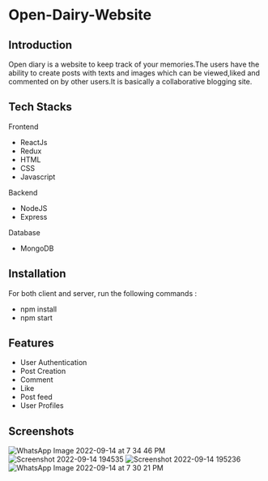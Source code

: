 # Open-Dairy-Website

## Introduction

Open diary is a website to keep track of your memories.The users have the ability to
create posts with texts and images which can be viewed,liked and commented on by other
users.It is basically a collaborative blogging site.

## Tech Stacks

Frontend
* ReactJs
* Redux
* HTML
* CSS
* Javascript

Backend
* NodeJS
* Express

Database
* MongoDB

## Installation

For both client and server, run the following commands :
* npm install
* npm start

## Features

* User Authentication
* Post Creation
* Comment
* Like
* Post feed
* User Profiles
## Screenshots

![WhatsApp Image 2022-09-14 at 7 34 46 PM](https://user-images.githubusercontent.com/86286139/190178607-8d1f85ba-c834-4bfa-87b7-591008eac8d0.jpeg)
![Screenshot 2022-09-14 194535](https://user-images.githubusercontent.com/86286139/190179213-f6a9dda5-fa5f-40eb-a22f-d91924dfbe9b.png)
![Screenshot 2022-09-14 195236](https://user-images.githubusercontent.com/86286139/190181236-beadcb8c-65e5-459f-87ec-0d07edb4a032.png)
![WhatsApp Image 2022-09-14 at 7 30 21 PM](https://user-images.githubusercontent.com/86286139/190181300-848a2387-1312-4bc6-b1d8-cbf60d36b16d.jpeg)
